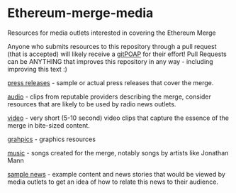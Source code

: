 # Ethereum-merge-media
Resources for media outlets interested in covering the Ethereum Merge

Anyone who submits resources to this repository through a pull request (that is accepted) will likely receive a [gitPOAP](https://gitpoap.io) for their effort! Pull Requests can be ANYTHING that improves this repository in any way - including improving this text :)

[press releases](english/press_releases) - sample or actual press releases that cover the merge.

[audio](english/audio) - clips from reputable providers describing the merge, consider resources that are likely to be used by radio news outlets.

[video](english/video) - very short (5-10 second) video clips that capture the essence of the merge in bite-sized content.

[grahpics](english/graphics) - graphics resources

[music](english/music) - songs created for the merge, notably songs by artists like Jonathan Mann

[sample news](english/sample_news) - example content and news stories that would be viewed by media outlets to get an idea of how to relate this news to their audience.
